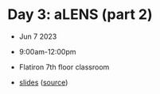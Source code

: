 # Day 3: aLENS (part 2)
- Jun 7 2023
- 9:00am-12:00pm
- Flatiron 7th floor classroom

- [slides](https://lamsoa729.github.io/BPMSummerSchool/Day3:aLENS_part2/slides.html) ([source](main.md))
